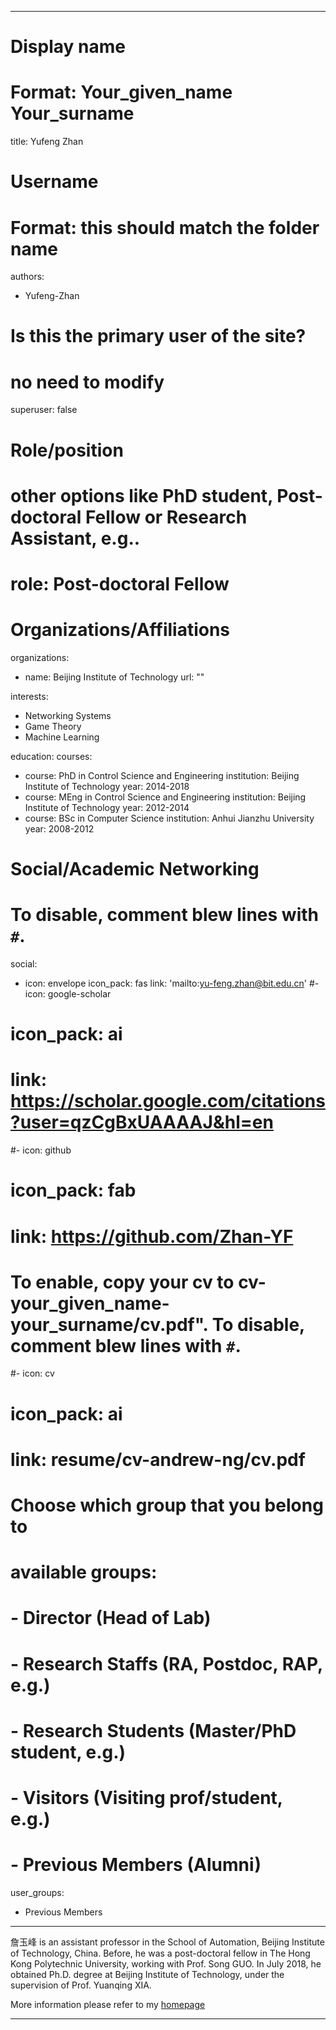 
---
# Display name
# Format: Your_given_name Your_surname 
title: Yufeng Zhan

# Username
# Format: this should match the folder name
authors:
- Yufeng-Zhan

# Is this the primary user of the site?
# no need to modify 
superuser: false

# Role/position
# other options like PhD student, Post-doctoral Fellow or Research Assistant, e.g..
# role: Post-doctoral Fellow

# Organizations/Affiliations
organizations:
- name: Beijing Institute of Technology
  url: ""

interests:
- Networking Systems
- Game Theory
- Machine Learning

education:
  courses:
  - course: PhD in Control Science and Engineering
    institution: Beijing Institute of Technology
    year: 2014-2018
  - course: MEng in Control Science and Engineering
    institution: Beijing Institute of Technology
    year: 2012-2014
  - course: BSc in Computer Science
    institution: Anhui Jianzhu University
    year: 2008-2012

# Social/Academic Networking
# To disable, comment blew lines with `#`.
social:
- icon: envelope
  icon_pack: fas
  link: 'mailto:yu-feng.zhan@bit.edu.cn'
  #- icon: google-scholar
#  icon_pack: ai
#  link: https://scholar.google.com/citations?user=qzCgBxUAAAAJ&hl=en
#- icon: github
#  icon_pack: fab
#  link: https://github.com/Zhan-YF

# To enable, copy your cv to cv-your_given_name-your_surname/cv.pdf". To disable, comment blew lines with `#`.
#- icon: cv
#  icon_pack: ai
#  link: resume/cv-andrew-ng/cv.pdf

# Choose which group that you belong to
#  available groups:
#  - Director (Head of Lab)
#  - Research Staffs (RA, Postdoc, RAP, e.g.)
#  - Research Students (Master/PhD student, e.g.)
#  - Visitors (Visiting prof/student, e.g.)
#  - Previous Members (Alumni)
user_groups:
- Previous Members
---

詹玉峰 is an assistant professor in the School of Automation, Beijing Institute of Technology, China. Before, he was a post-doctoral fellow in The Hong Kong Polytechnic University, working with Prof. Song GUO. In July 2018, he obtained Ph.D. degree at Beijing Institute of Technology, under the supervision of Prof. Yuanqing XIA.

More information please refer to my [homepage](https://zhan-yf.github.io/)

---

